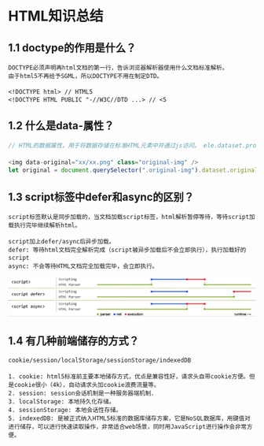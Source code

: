 # HTML知识总结

## 1.1 doctype的作用是什么？

```text
DOCTYPE必须声明再html文档的第一行，告诉浏览器解析器使用什么文档标准解析。
由于html5不再给予SGML，所以DOCTYPE不用在制定DTD。

<!DOCTYPE html> // HTML5
<!DOCTYPE HTML PUBLIC "-//W3C//DTD ...> // <5
```

## 1.2 什么是data-属性？

```js
// HTML的数据属性，用于将数据存储在标准HTML元素中并通过js访问。 ele.dataset.property

<img data-original="xx/xx.png" class="original-img" />
let original = document.querySelector(".original-img").dataset.original; // xx/xx.png
```

## 1.3 script标签中defer和async的区别？

```text
script标签默认是同步加载的，当文档加载script标签，html解析暂停等待，等待script加载执行完毕继续解析html。

script加上defer/async后异步加载。
defer: 等待html文档完全解析完成（script被异步加载后不会立即执行），执行加载好的script
async: 不会等待HTML文档完全加载完毕，会立即执行。
```

![script加载](./img/html-defer-async.png)

## 1.4 有几种前端储存的方式？

```text
cookie/session/localStorage/sessionStorage/indexedDB

1. cookie: html5标准前主要本地储存方式，优点是兼容性好，请求头自带cookie方便。但是cookie很小（4k），自动请求头加cookie浪费流量等。
2. session: session会话机制是一种服务器端机制.
3. localStorage: 本地持久化存储。
4. sessionStorage: 本地会话性存储。
5. indexedDB: 是被正式纳入HTML5标准的数据库储存方案，它是NoSQL数据库，用键值对进行储存，可以进行快速读取操作，非常适合web场景，同时用JavaScript进行操作会非常方便。
```